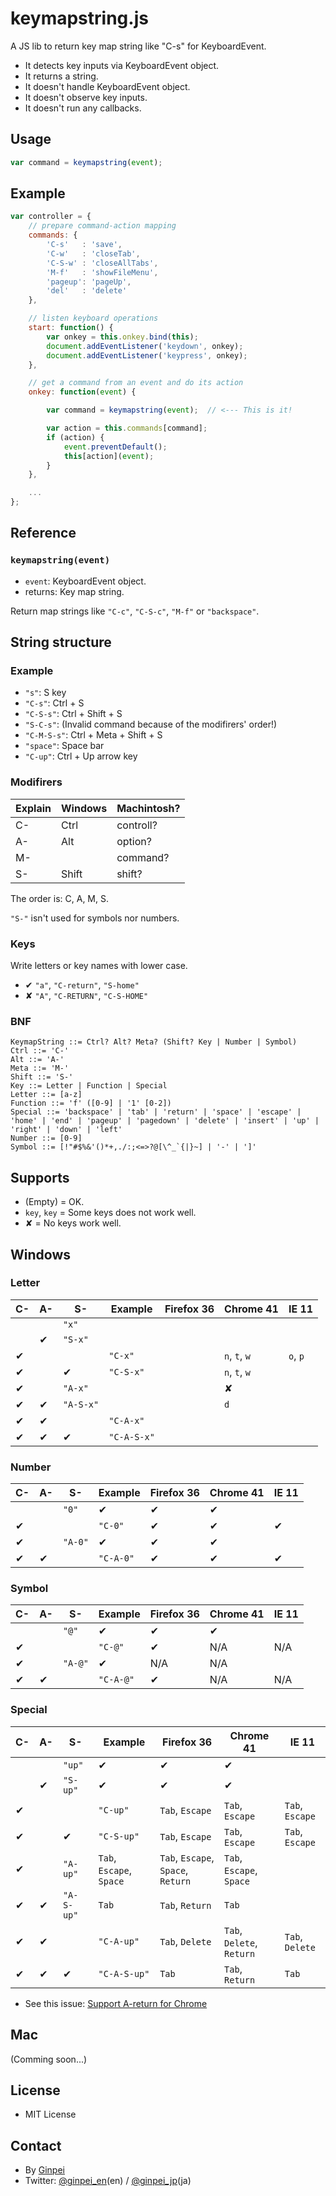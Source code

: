 # keymapstring.js

A JS lib to return key map string like "C-s" for KeyboardEvent.

* It detects key inputs via KeyboardEvent object.
* It returns a string.
* It doesn't handle KeyboardEvent object.
* It doesn't observe key inputs.
* It doesn't run any callbacks.

## Usage

```js
var command = keymapstring(event);
```

## Example

```js
var controller = {
    // prepare command-action mapping
    commands: {
        'C-s'   : 'save',
        'C-w'   : 'closeTab',
        'C-S-w' : 'closeAllTabs',
        'M-f'   : 'showFileMenu',
        'pageup': 'pageUp',
        'del'   : 'delete'
    },

    // listen keyboard operations
    start: function() {
        var onkey = this.onkey.bind(this);
        document.addEventListener('keydown', onkey);
        document.addEventListener('keypress', onkey);
    },

    // get a command from an event and do its action
    onkey: function(event) {

        var command = keymapstring(event);  // <--- This is it!

        var action = this.commands[command];
        if (action) {
            event.preventDefault();
            this[action](event);
        }
    },

    ...
};
```

## Reference

### `keymapstring(event)`

* `event`: KeyboardEvent object.
* returns: Key map string.

Return map strings like `"C-c"`, `"C-S-c"`, `"M-f"` or `"backspace"`.

## String structure

### Example

* `"s"`: S key
* `"C-s"`: Ctrl + S
* `"C-S-s"`: Ctrl + Shift + S
* `"S-C-s"`: (Invalid command because of the modifirers' order!)
* `"C-M-S-s"`: Ctrl + Meta + Shift + S
* `"space"`: Space bar
* `"C-up"`: Ctrl + Up arrow key

### Modifirers

Explain|Windows|Machintosh?
-------|-------|----------
C-     |Ctrl   |controll?
A-     |Alt    |option?
M-     |       |command?
S-     |Shift  |shift?

The order is: C, A, M, S.

`"S-"` isn't used for symbols nor numbers.

### Keys

Write letters or key names with lower case.

* ✔ `"a"`, `"C-return"`, `"S-home"`
* ✘ `"A"`, `"C-RETURN"`, `"C-S-HOME"`

### BNF

```bnf
KeymapString ::= Ctrl? Alt? Meta? (Shift? Key | Number | Symbol)
Ctrl ::= 'C-'
Alt ::= 'A-'
Meta ::= 'M-'
Shift ::= 'S-'
Key ::= Letter | Function | Special
Letter ::= [a-z]
Function ::= 'f' ([0-9] | '1' [0-2])
Special ::= 'backspace' | 'tab' | 'return' | 'space' | 'escape' | 'home' | 'end' | 'pageup' | 'pagedown' | 'delete' | 'insert' | 'up' | 'right' | 'down' | 'left'
Number ::= [0-9]
Symbol ::= [!"#$%&'()*+,./:;<=>?@[\^_`{|}~] | '-' | ']'
```

## Supports

* (Empty) = OK.
* `key`, `key` = Some keys does not work well.
* ✘ = No keys work well.

## Windows

### Letter

C- |A- |S- |Example     |Firefox 36|Chrome 41    |IE 11
---|---|---|------------|----------|-------------|-----
   |   |   |`"x"`       |          |             |
   |   |✔ |`"S-x"`     |          |             |
✔ |   |   |`"C-x"`     |          |`n`, `t`, `w`|`o`, `p`
✔ |   |✔ |`"C-S-x"`   |          |`n`, `t`, `w`|
   |✔ |   |`"A-x"`     |          |             |✘
   |✔ |✔ |`"A-S-x"`   |          |             |`d`
✔ |✔ |   |`"C-A-x"`   |          |             |
✔ |✔ |✔ |`"C-A-S-x"` |          |             |

### Number

C- |A- |S- |Example     |Firefox 36|Chrome 41    |IE 11
---|---|---|------------|----------|-------------|-----
   |   |   |`"0"`       |✔        |✔           |✔
✔ |   |   |`"C-0"`     |✔        |✔           |✔
   |✔ |   |`"A-0"`     |✔        |✔           |✔
✔ |✔ |   |`"C-A-0"`   |✔        |✔           |✔

### Symbol

C- |A- |S- |Example     |Firefox 36|Chrome 41    |IE 11
---|---|---|------------|----------|-------------|-----
   |   |   |`"@"`       |✔        |✔           |✔
✔ |   |   |`"C-@"`     |✔        |N/A          |N/A
   |✔ |   |`"A-@"`     |✔        |N/A          |N/A
✔ |✔ |   |`"C-A-@"`   |✔        |N/A          |N/A

### Special

C- |A- |S- |Example     |Firefox 36              |Chrome 41                         |IE 11
---|---|---|------------|------------------------|----------------------------------|-----
   |   |   |`"up"`      |✔                      |✔                                |✔                      
   |   |✔ |`"S-up"`    |✔                      |✔                                |✔                      
✔ |   |   |`"C-up"`    |`Tab`, `Escape`         |`Tab`, `Escape`                   |`Tab`, `Escape`         
✔ |   |✔ |`"C-S-up"`  |`Tab`, `Escape`         |`Tab`, `Escape`                   |`Tab`, `Escape`         
   |✔ |   |`"A-up"`    |`Tab`, `Escape`, `Space`|`Tab`, `Escape`, `Space`, `Return`|`Tab`, `Escape`, `Space`
   |✔ |✔ |`"A-S-up"`  |`Tab`                   |`Tab`, `Return`                   |`Tab`                   
✔ |✔ |   |`"C-A-up"`  |`Tab`, `Delete`         |`Tab`, `Delete`, `Return`         |`Tab`, `Delete`         
✔ |✔ |✔ |`"C-A-S-up"`|`Tab`                   |`Tab`, `Return`                   |`Tab`                   

* See this issue: [Support A-return for Chrome](https://github.com/ginpei/keymapstring.js/issues/2)

## Mac

(Comming soon...)

## License

* MIT License

## Contact

* By [Ginpei](https://github.com/ginpei/ginpei)
* Twitter: [@ginpei\_en](https://twitter.com/ginpei_en)(en) / [@ginpei\_jp](https://twitter.com/ginpei_jp)(ja)
